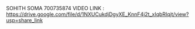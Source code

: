 SOHITH SOMA
700735874
VIDEO LINK : https://drive.google.com/file/d/1NXUCukdjDgyXE_KnnF4j2t_xIqbRIqjt/view?usp=share_link
